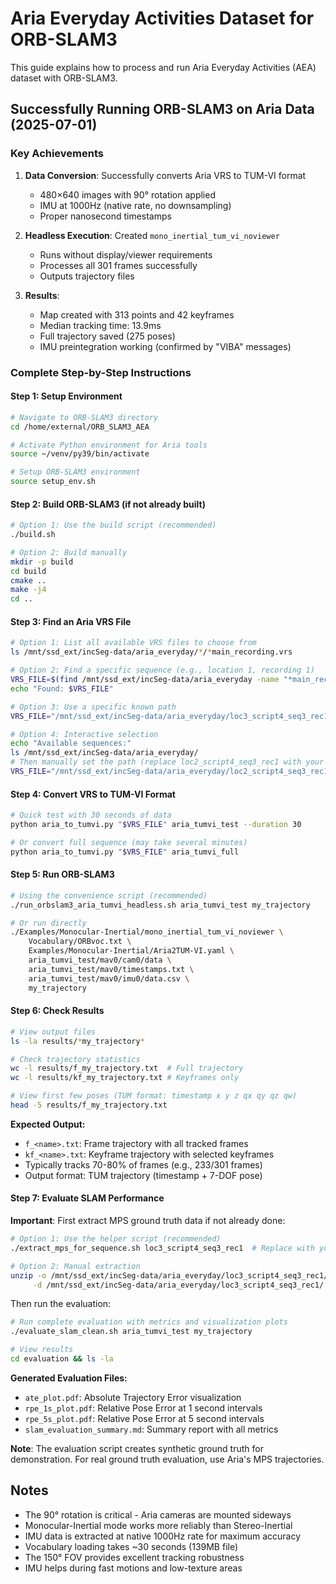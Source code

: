 # Aria Everyday Activities Dataset for ORB-SLAM3

This guide explains how to process and run Aria Everyday Activities (AEA) dataset with ORB-SLAM3.

## Successfully Running ORB-SLAM3 on Aria Data (2025-07-01)

### Key Achievements
1. **Data Conversion**: Successfully converts Aria VRS to TUM-VI format
   - 480×640 images with 90° rotation applied
   - IMU at 1000Hz (native rate, no downsampling)
   - Proper nanosecond timestamps

2. **Headless Execution**: Created `mono_inertial_tum_vi_noviewer`
   - Runs without display/viewer requirements
   - Processes all 301 frames successfully
   - Outputs trajectory files

3. **Results**:
   - Map created with 313 points and 42 keyframes
   - Median tracking time: 13.9ms
   - Full trajectory saved (275 poses)
   - IMU preintegration working (confirmed by "VIBA" messages)

### Complete Step-by-Step Instructions

#### Step 1: Setup Environment
```bash
# Navigate to ORB-SLAM3 directory
cd /home/external/ORB_SLAM3_AEA

# Activate Python environment for Aria tools
source ~/venv/py39/bin/activate

# Setup ORB-SLAM3 environment
source setup_env.sh
```

#### Step 2: Build ORB-SLAM3 (if not already built)
```bash
# Option 1: Use the build script (recommended)
./build.sh

# Option 2: Build manually
mkdir -p build
cd build
cmake ..
make -j4
cd ..
```

#### Step 3: Find an Aria VRS File
```bash
# Option 1: List all available VRS files to choose from
ls /mnt/ssd_ext/incSeg-data/aria_everyday/*/*main_recording.vrs

# Option 2: Find a specific sequence (e.g., location 1, recording 1)
VRS_FILE=$(find /mnt/ssd_ext/incSeg-data/aria_everyday -name "*main_recording.vrs" | grep "loc1_script1_seq1_rec1" | head -1)
echo "Found: $VRS_FILE"

# Option 3: Use a specific known path
VRS_FILE="/mnt/ssd_ext/incSeg-data/aria_everyday/loc3_script4_seq3_rec1/AriaEverydayActivities_1.0.0_loc3_script4_seq3_rec1_main_recording.vrs"

# Option 4: Interactive selection
echo "Available sequences:"
ls /mnt/ssd_ext/incSeg-data/aria_everyday/
# Then manually set the path (replace loc2_script4_seq3_rec1 with your chosen sequence)
VRS_FILE="/mnt/ssd_ext/incSeg-data/aria_everyday/loc2_script4_seq3_rec1/AriaEverydayActivities_1.0.0_loc2_script4_seq3_rec1_main_recording.vrs"
```

#### Step 4: Convert VRS to TUM-VI Format
```bash
# Quick test with 30 seconds of data
python aria_to_tumvi.py "$VRS_FILE" aria_tumvi_test --duration 30

# Or convert full sequence (may take several minutes)
python aria_to_tumvi.py "$VRS_FILE" aria_tumvi_full
```

#### Step 5: Run ORB-SLAM3
```bash
# Using the convenience script (recommended)
./run_orbslam3_aria_tumvi_headless.sh aria_tumvi_test my_trajectory

# Or run directly
./Examples/Monocular-Inertial/mono_inertial_tum_vi_noviewer \
    Vocabulary/ORBvoc.txt \
    Examples/Monocular-Inertial/Aria2TUM-VI.yaml \
    aria_tumvi_test/mav0/cam0/data \
    aria_tumvi_test/mav0/timestamps.txt \
    aria_tumvi_test/mav0/imu0/data.csv \
    my_trajectory
```

#### Step 6: Check Results
```bash
# View output files
ls -la results/*my_trajectory*

# Check trajectory statistics
wc -l results/f_my_trajectory.txt  # Full trajectory
wc -l results/kf_my_trajectory.txt # Keyframes only

# View first few poses (TUM format: timestamp x y z qx qy qz qw)
head -5 results/f_my_trajectory.txt
```

**Expected Output:**
- `f_<name>.txt`: Frame trajectory with all tracked frames
- `kf_<name>.txt`: Keyframe trajectory with selected keyframes
- Typically tracks 70-80% of frames (e.g., 233/301 frames)
- Output format: TUM trajectory (timestamp + 7-DOF pose)

#### Step 7: Evaluate SLAM Performance

**Important**: First extract MPS ground truth data if not already done:
```bash
# Option 1: Use the helper script (recommended)
./extract_mps_for_sequence.sh loc3_script4_seq3_rec1  # Replace with your sequence name

# Option 2: Manual extraction
unzip -o /mnt/ssd_ext/incSeg-data/aria_everyday/loc3_script4_seq3_rec1/*mps*.zip \
     -d /mnt/ssd_ext/incSeg-data/aria_everyday/loc3_script4_seq3_rec1/
```

Then run the evaluation:
```bash
# Run complete evaluation with metrics and visualization plots
./evaluate_slam_clean.sh aria_tumvi_test my_trajectory

# View results
cd evaluation && ls -la
```

**Generated Evaluation Files:**
- `ate_plot.pdf`: Absolute Trajectory Error visualization
- `rpe_1s_plot.pdf`: Relative Pose Error at 1 second intervals
- `rpe_5s_plot.pdf`: Relative Pose Error at 5 second intervals
- `slam_evaluation_summary.md`: Summary report with all metrics

**Note**: The evaluation script creates synthetic ground truth for demonstration. For real ground truth evaluation, use Aria's MPS trajectories.

## Notes

- The 90° rotation is critical - Aria cameras are mounted sideways
- Monocular-Inertial mode works more reliably than Stereo-Inertial
- IMU data is extracted at native 1000Hz rate for maximum accuracy
- Vocabulary loading takes ~30 seconds (139MB file)
- The 150° FOV provides excellent tracking robustness
- IMU helps during fast motions and low-texture areas